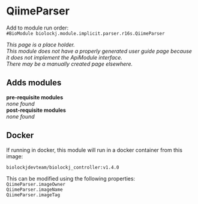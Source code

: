 # QiimeParser
Add to module run order:                    
`#BioModule biolockj.module.implicit.parser.r16s.QiimeParser`

*This page is a place holder.*                   
*This module does not have a properly generated user guide page because it does not implement the ApiModule interface.*                   
*There may be a manually created page elsewhere.*

## Adds modules 
**pre-requisite modules**                    
*none found*                   
**post-requisite modules**                    
*none found*                   

## Docker 
If running in docker, this module will run in a docker container from this image:<br>
```
biolockjdevteam/biolockj_controller:v1.4.0
```
This can be modified using the following properties:<br>
`QiimeParser.imageOwner`<br>
`QiimeParser.imageName`<br>
`QiimeParser.imageTag`<br>


